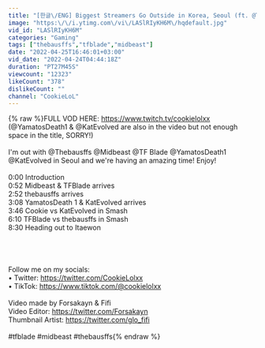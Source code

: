 ```yaml
---
title: "[한글\/ENG] Biggest Streamers Go Outside in Korea, Seoul (ft. @Thebausffs , @Midbeast & @TF Blade)"
image: "https:\/\/i.ytimg.com\/vi\/LASlRIyKH6M\/hqdefault.jpg"
vid_id: "LASlRIyKH6M"
categories: "Gaming"
tags: ["thebausffs","tfblade","midbeast"]
date: "2022-04-25T16:46:01+03:00"
vid_date: "2022-04-24T04:44:18Z"
duration: "PT27M45S"
viewcount: "12323"
likeCount: "378"
dislikeCount: ""
channel: "CookieLoL"
---
```

{% raw %}FULL VOD HERE: <a rel="nofollow" target="blank" href="https://www.twitch.tv/cookielolxx">https://www.twitch.tv/cookielolxx</a><br />(@YamatosDeath1 &amp; @KatEvolved are also in the video but not enough space in the title, SORRY!)<br /><br />I'm out with @Thebausffs @Midbeast @TF Blade @YamatosDeath1 @KatEvolved in Seoul and we're having an amazing time! Enjoy! <br /><br />0:00 Introduction <br />0:52 Midbeast &amp; TFBlade arrives<br />2:52 thebausffs arrives<br />3:08 YamatosDeath 1 &amp; KatEvolved arrives<br />3:46 Cookie vs KatEvolved in Smash <br />6:10 TFBlade vs thebausffs in Smash<br />8:30 Heading out to Itaewon<br /><br /><br /><br /><br />Follow me on my socials:<br />•  Twitter: <a rel="nofollow" target="blank" href="https://twitter.com/CookieLolxx">https://twitter.com/CookieLolxx</a><br />•  TikTok: <a rel="nofollow" target="blank" href="https://www.tiktok.com/@cookielolxx">https://www.tiktok.com/@cookielolxx</a><br /><br />Video made by Forsakayn &amp; Fifi <br />Video Editor: <a rel="nofollow" target="blank" href="https://twitter.com/Forsakayn">https://twitter.com/Forsakayn</a><br />Thumbnail Artist: <a rel="nofollow" target="blank" href="https://twitter.com/glo_fifi">https://twitter.com/glo_fifi</a><br /><br />#tfblade #midbeast #thebausffs{% endraw %}
